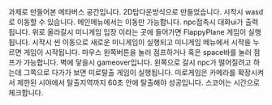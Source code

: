 과제로 만들어본 메타버스 공간입니다.
2D탑다운방식으로 만들었습니다.
시작시 wasd로 이동할 수 있습니다. 
메인메뉴에서는 이동만 가능합니다.
npc접촉시 대화ui가 출력됩니다.
위로 올라갈시 미니게임 입장 이라는 곳에 들어가면 FlappyPlane 게임이 실행됩니다.
시작시 씬 이동으로 새로운 미니게임이 실행되고 미니게임 메뉴에서 시작을 누르면 게임이 시작됩니다.
마우스 왼쪽버튼을 눌러 점프하거나 혹은 space바를 눌러 점프가 가능합니다. 벽에 닿을시 gameover입니다.
왼쪽으로 갈시 npc가 떨어질려고 하는데 그쪽으로 다가가 보면 미로탈출 게임이 실행됩니다.
미로게임은 카메라를 확장시켜서 제한된 시야에서 탈출지역까지 60초 안에 탈출해야 성공입니다.
스코어는 시간으로 체크합니다.
